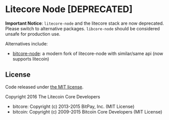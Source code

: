 Litecore Node [DEPRECATED]
============

**Important Notice**: `litecore-node` and the litecore stack are now deprecated.
Please switch to alternative packages. `libcore-node` should be considered unsafe for production use.

Alternatives include: 
- [bitcore-node](https://www.npmjs.com/package/bitcore-node): a modern fork of litecore-node with similar/same api (now supports litecoin)

## License

Code released under [the MIT license](https://github.com/litecoin-project/litecore-node/blob/master/LICENSE).

Copyright 2016 The Litecoin Core Developers

- bitcore: Copyright (c) 2013-2015 BitPay, Inc. (MIT License)
- bitcoin: Copyright (c) 2009-2015 Bitcoin Core Developers (MIT License)
